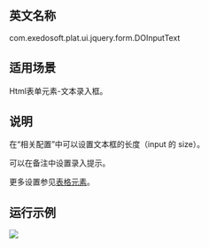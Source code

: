## 英文名称 ##

com.exedosoft.plat.ui.jquery.form.DOInputText

## 适用场景 ##

Html表单元素-文本录入框。

## 说明 ##


在“相关配置”中可以设置文本框的长度（input 的 size）。

可以在备注中设置录入提示。

更多设置参见[表格元素](ConfigGridItem.md)。


## 运行示例 ##


<img src='http://eeplat.googlecode.com/files/t_input2.png' />